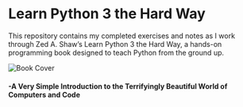 # Learn Python 3 the Hard Way 
This repository contains my completed exercises and notes as I work through Zed A. Shaw’s Learn Python 3 the Hard Way, a hands-on programming book designed to teach Python from the ground up.

![Book Cover](https://m.media-amazon.com/images/I/41xShlnTZTL._SX376_BO1,204,203,200_.jpg)

#### -A Very Simple Introduction to the Terrifyingly Beautiful World of Computers and Code
